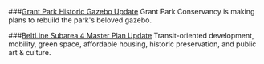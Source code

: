 ###[Grant Park Historic Gazebo Update](https://grantpark.org/info/112661)
Grant Park Conservancy is making plans to rebuild the park's beloved gazebo.

###[BeltLine Subarea 4 Master Plan Update](https://sycamore.mysocialpinpoint.com/beltline-subarea-4-master-plan)
Transit-oriented development, mobility, green space, affordable housing, historic preservation, and public art & culture.
